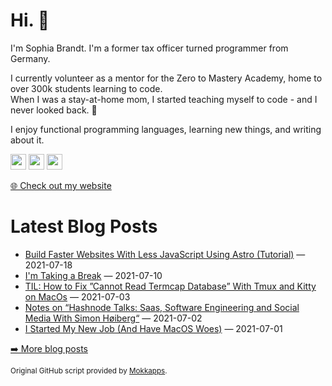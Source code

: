 <h1>Hi. 👋</h1>
<p>I'm Sophia Brandt. I'm a former tax officer turned programmer from Germany.</p>
<p>I currently volunteer as a mentor for the Zero to Mastery Academy, home to over 300k students learning to code.<br>
When I was a stay-at-home mom, I started teaching myself to code - and I never looked back. 💜</p>
<p>I enjoy functional programming languages, learning new things, and writing about it.</p>
<p><a href="https://www.twitter.com/hisophiabrandt"><img src="https://img.shields.io/badge/twitter-%231DA1F2.svg?&style=for-the-badge&logo=twitter&logoColor=white" height=25></a> <a href="https://www.linkedin.com/in/sophiabrandt"><img src="https://img.shields.io/badge/linkedin-%230077B5.svg?&style=for-the-badge&logo=linkedin&logoColor=white" height=25></a> <a href="https://dev.to/sophiabrandt"><img src="https://img.shields.io/badge/DEV.TO-%230A0A0A.svg?&style=for-the-badge&logo=dev-dot-to&logoColor=white" height=25></a></p>
<p><a href="https://www.sophiabrandt.com">🌐 Check out my website</a></p>
<h1>Latest Blog Posts</h1>
  <ul>
    <li><a href=https://www.rockyourcode.com/build-faster-websites-with-less-javascript-using-astro-tutorial/>Build Faster Websites With Less JavaScript Using Astro (Tutorial)</a> — 2021-07-18</li><li><a href=https://www.rockyourcode.com/im-taking-a-break/>I'm Taking a Break</a> — 2021-07-10</li><li><a href=https://www.rockyourcode.com/til-how-to-fix-cannot-read-termcap-database-with-tmux-and-kitty-on-macos/>TIL: How to Fix ”Cannot Read Termcap Database” With Tmux and Kitty on MacOs</a> — 2021-07-03</li><li><a href=https://www.rockyourcode.com/notes-on-saas-software-engineering-and-social-media-with-simon-hoiberg/>Notes on “Hashnode Talks: Saas, Software Engineering and Social Media With Simon Høiberg“</a> — 2021-07-02</li><li><a href=https://www.rockyourcode.com/i-started-my-new-job/>I Started My New Job (And Have MacOS Woes)</a> — 2021-07-01</li>
  </ul>
<p><a href="https://www.rockyourcode.com">➡️ More blog posts</a></p>
<p><small>Original GitHub script provided by <a href="https://github.com/Mokkapps">Mokkapps</a>.</small></p>
